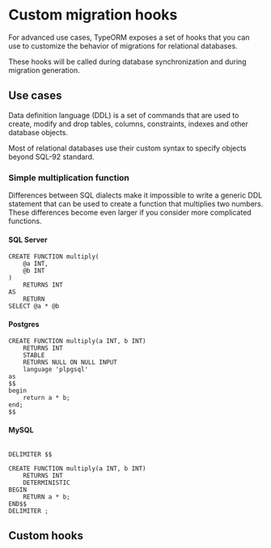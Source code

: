 # Custom migration hooks

For advanced use cases, TypeORM exposes a set of hooks that you can use to customize the behavior of migrations for
relational databases.

These hooks will be called during database synchronization and during migration generation.

## Use cases

Data definition language (DDL) is a set of commands that are used to create, modify and drop tables, columns,
constraints, indexes and other database objects.

Most of relational databases use their custom syntax to specify objects beyond SQL-92 standard.

### Simple multiplication function

Differences between SQL dialects make it impossible to write a generic DDL statement that can be used to create a
function that multiplies two numbers. These differences become even larger if you consider more complicated functions.

#### SQL Server

```tsql
CREATE FUNCTION multiply(
    @a INT,
    @b INT
)
    RETURNS INT
AS
    RETURN
SELECT @a * @b
```

#### Postgres

```postgresql
CREATE FUNCTION multiply(a INT, b INT)
    RETURNS INT
    STABLE
    RETURNS NULL ON NULL INPUT
    language 'plpgsql'
as
$$
begin
    return a * b;
end;
$$
```

#### MySQL

```mysql

DELIMITER $$

CREATE FUNCTION multiply(a INT, b INT)
    RETURNS INT
    DETERMINISTIC
BEGIN
    RETURN a * b;
END$$
DELIMITER ;
```




## Custom hooks


